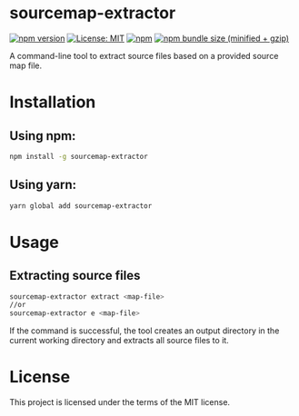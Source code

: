 # sourcemap-extractor
[![npm version](https://badge.fury.io/js/sourcemap-extractor.svg)](https://badge.fury.io/js/sourcemap-extractor)
[![License: MIT](https://img.shields.io/badge/License-MIT-yellow.svg)](https://opensource.org/licenses/MIT)
[![npm](https://img.shields.io/npm/dt/sourcemap-extractor.svg)](https://www.npmjs.com/package/sourcemap-extractor)
[![npm bundle size (minified + gzip)](https://img.shields.io/bundlephobia/minzip/sourcemap-extractor.svg)](https://www.npmjs.com/package/sourcemap-extractor)

A command-line tool to extract source files based on a provided source map file.

# Installation
## Using npm:
```bash
npm install -g sourcemap-extractor
```
## Using yarn:
```bash
yarn global add sourcemap-extractor
```

# Usage
## Extracting source files
```bash
sourcemap-extractor extract <map-file>
//or 
sourcemap-extractor e <map-file>
```
If the command is successful, the tool creates an output directory in the current working directory and extracts all source files to it.

# License
This project is licensed under the terms of the MIT license.